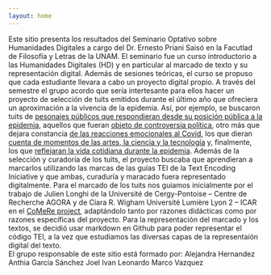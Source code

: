 ```yaml
---
layout: home 
---
```


Este sitio presenta los resultados del Seminario Optativo sobre Humanidades Digitales a cargo del Dr. Ernesto Priani Saisó en la Facutlad de Filosofía y Letras de la UNAM. 
El seminario fue un curso introductorio a las Humanidades Digitales (HD) y en particular al marcado de texto y su representación digital. Además de sesiones teóricas, el curso se propuso que cada estudiante llevara a cabo un proyecto digital propio. A través del semestre el grupo acordo que sería intertesante para ellos hacer un proyecto de selección de tuits emitidos durante el último año que ofreciera un aproximación a la vivencia de la epidemia. Así, por ejemplo, se buscaron tuits de [pesonajes públicos que respondieran desde su posición pública a la epidemia](https://ficino2021.github.io/OptativaHD/Tweets%20Personajes%20Publicos.html), aquellos que fueran [objeto de controversia política](https://ficino2021.github.io/OptativaHD/Tweets.pol%C3%A9micos.dentro.de.la.pol%C3%ADtica.html), otro más que dejara constancia [de las reacciones emocionales al Covid](https://ficino2021.github.io/OptativaHD/reacciones%20del%20covid.html), los que dieran [cuenta de momentos de las artes, la ciencia y la tecnología](https://ficino2021.github.io/OptativaHD/tweets.html) y, finalmente, los que [reflejaran la vida cotidiana durante la epidemia](https://ficino2021.github.io/OptativaHD/diarios-pandemicos.html). 
Además de la selección y curadoría de los tuits, el proyecto buscaba que aprendieran a marcarlos utilizando las marcas de las guías TEI de la Text Encoding Iniciative y que ambas, curaduría y maracado fuera representado digitalmente. 
Para el marcado de los tuits nos guiamos inicialmente por el trabajo de Julien Longhi de la Université de Cergy-Pontoise – Centre de Recherche AGORA y de Ciara R. Wigham Université Lumière Lyon 2 – ICAR en el [CoMeRe project](https://halshs.archives-ouvertes.fr/halshs-01176061), adaptándolo tanto por razones didácticas como por razones específicas del proyecto. 
Para la representación del marcado y los textos, se decidió usar markdown en Github para poder representar el código TEI, a la vez que estudiamos las diversas capas de la representaión digital del texto.   
El grupo responsable de este sitio está formado por: 
Alejandra Hernandez
Anthia García Sánchez
Joel Ivan
Leonardo 
Marco Vazquez

